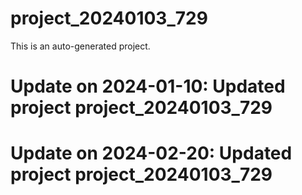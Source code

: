 # project_20240103_729

This is an auto-generated project.

# Update on 2024-01-10: Updated project project_20240103_729

# Update on 2024-02-20: Updated project project_20240103_729
